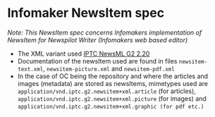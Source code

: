 # Infomaker NewsItem spec
*Note: This NewsItem spec concerns Infomakers implementation of NewsItem for Newspilot Writer (Infomakers web based editor)*

- The XML variant used [IPTC NewsML G2 2.20](https://iptc.org/standards/newsml-g2/)
- Documentation of the newsItem used are found in files `newsitem-text.xml`, `newsitem-picture.xml` and `newsitem-pdf.xml`
- In the case of OC being the repository and where the articles and images (metadata) are stored as newsItems, mimetypes used are `application/vnd.iptc.g2.newsitem+xml.article` (for articles), `application/vnd.iptc.g2.newsitem+xml.picture` (for images) and `application/vnd.iptc.g2.newsitem+xml.graphic (for pdf etc.)`

